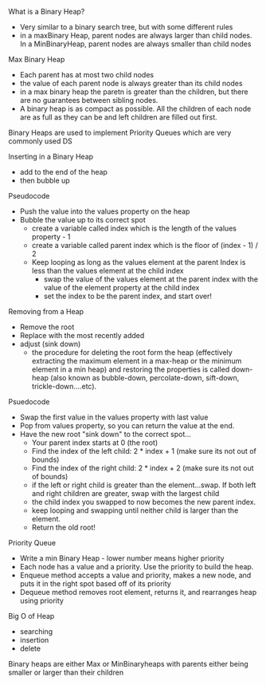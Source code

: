 What is a Binary Heap?
- Very similar to a binary search tree, but with some different rules
- in a maxBinary Heap, parent nodes are always larger than child nodes. In a MinBinaryHeap, parent nodes are always smaller than child nodes

Max Binary Heap
- Each parent has at most two child nodes
- the value of each parent node is always greater than its child nodes
- in a max binary heap the paretn is greater than the children, but there are no guarantees between sibling nodes. 
- A binary heap is as compact as possible. All the children of each node are as full as they can be and left children are filled out first.

Binary Heaps are used to implement Priority Queues
    which are very commonly used DS

Inserting in a Binary Heap
- add to the end of the heap 
- then bubble up

Pseudocode
- Push the value into the values property on the heap
- Bubble the value up to its correct spot
    - create a variable called index which is the length of the values property - 1
    - create a variable called parent index which is the floor of (index - 1) / 2
    - Keep looping as long as the values element at the parent Index is less than the values element at the child index
        - swap the value of the values element at the parent index with the value of the element property at the child index
        - set the index to be the parent index, and start over!

Removing from a Heap 
- Remove the root
- Replace with the most recently added 
- adjust (sink down)
    - the procedure for deleting the root form the heap (effectively extracting the maximum element in a max-heap or the minimum element in a min heap) and restoring the properties is called down-heap (also known as bubble-down, percolate-down, sift-down, trickle-down....etc).

Psuedocode
- Swap the first value in the values property with last value
- Pop from values property, so you can return the value at the end. 
- Have the new root "sink down" to the correct spot...
    - Your parent index starts at 0 (the root)
    - Find the index of the left child: 2 * index + 1 (make sure its not out of bounds)
    - Find the index of the right child: 2 * index + 2 (make sure its not out of bounds)
    - if the left or right child is greater than the element...swap. If both left and right children are greater, swap with the largest child
    - the child index you swapped to now becomes the new parent index. 
    - keep looping and swapping until neither child is larger than the element. 
    - Return the old root!



Priority Queue 
- Write a min Binary Heap - lower number means higher priority
- Each node has a value and a priority. Use the priority to build the heap. 
- Enqueue method accepts a value and priority, makes a new node, and puts it in the right spot based off of its priority
- Dequeue method removes root element, returns it, and rearranges heap using priority


Big O of Heap
- searching 
- insertion
- delete


Binary heaps are either Max or MinBinaryheaps with parents either being smaller or larger than their children